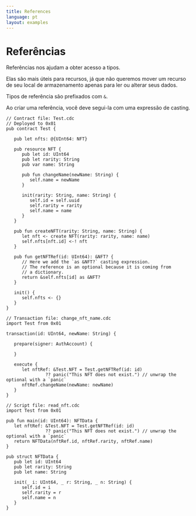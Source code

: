 ```yaml
---
title: References
language: pt
layout: examples
---
```


# Referências

Referências nos ajudam a obter acesso a tipos.

Elas são mais úteis para recursos, já que não queremos mover um recurso de seu local de armazenamento apenas para ler ou alterar seus dados.

Tipos de referência são prefixados com `&`.

Ao criar uma referência, você deve segui-la com uma expressão de casting.

```cadence
// Contract file: Test.cdc
// Deployed to 0x01
pub contract Test {

   pub let nfts: @{UInt64: NFT}

   pub resource NFT {
      pub let id: UInt64
      pub let rarity: String
      pub var name: String

      pub fun changeName(newName: String) {
         self.name = newName
      }
      
      init(rarity: String, name: String) {
         self.id = self.uuid
         self.rarity = rarity
         self.name = name
      }
   }

   pub fun createNFT(rarity: String, name: String) {
      let nft <- create NFT(rarity: rarity, name: name)
      self.nfts[nft.id] <-! nft
   }

   pub fun getNFTRef(id: UInt64): &NFT? {
      // Here we add the `as &NFT?` casting expression.
      // The reference is an optional because it is coming from
      // a dictionary.
      return &self.nfts[id] as &NFT?
   }

   init() {
      self.nfts <- {}
   }
}
```

```cadence
// Transaction file: change_nft_name.cdc
import Test from 0x01

transaction(id: UInt64, newName: String) {

   prepare(signer: AuthAccount) {

   }

   execute {
      let nftRef: &Test.NFT = Test.getNFTRef(id: id) 
               ?? panic("This NFT does not exist.") // unwrap the optional with a `panic`
      nftRef.changeName(newName: newName)
   }
}
```

```cadence
// Script file: read_nft.cdc
import Test from 0x01

pub fun main(id: UInt64): NFTData {
   let nftRef: &Test.NFT = Test.getNFTRef(id: id) 
               ?? panic("This NFT does not exist.") // unwrap the optional with a `panic`
   return NFTData(nftRef.id, nftRef.rarity, nftRef.name)
}

pub struct NFTData {
   pub let id: UInt64
   pub let rarity: String
   pub let name: String

   init(_ i: UInt64, _ r: String, _ n: String) {
      self.id = i
      self.rarity = r
      self.name = n
   }
}
```